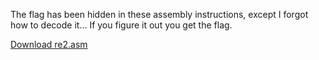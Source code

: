 The flag has been hidden in these assembly instructions, except I forgot how to decode it... If you figure it out you get the flag.

[Download re2.asm](./re2.asm)
